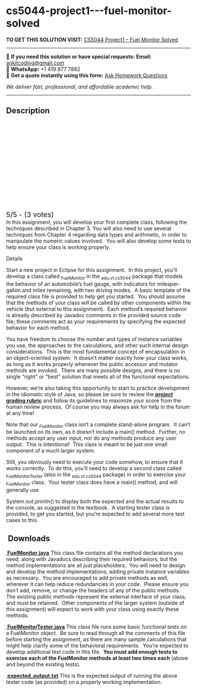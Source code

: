 # cs5044-project1---fuel-monitor-solved
**TO GET THIS SOLUTION VISIT:** [CS5044 Project1 – Fuel Monitor Solved](https://www.ankitcodinghub.com/product/cs5044-project1-fuel-monitor-solved/)


---

📩 **If you need this solution or have special requests:** **Email:** ankitcoding@gmail.com  
📱 **WhatsApp:** +1 419 877 7882  
📄 **Get a quote instantly using this form:** [Ask Homework Questions](https://www.ankitcodinghub.com/services/ask-homework-questions/)

*We deliver fast, professional, and affordable academic help.*

---

<h2>Description</h2>



<div class="kk-star-ratings kksr-auto kksr-align-center kksr-valign-top" data-payload="{&quot;align&quot;:&quot;center&quot;,&quot;id&quot;:&quot;69607&quot;,&quot;slug&quot;:&quot;default&quot;,&quot;valign&quot;:&quot;top&quot;,&quot;ignore&quot;:&quot;&quot;,&quot;reference&quot;:&quot;auto&quot;,&quot;class&quot;:&quot;&quot;,&quot;count&quot;:&quot;3&quot;,&quot;legendonly&quot;:&quot;&quot;,&quot;readonly&quot;:&quot;&quot;,&quot;score&quot;:&quot;5&quot;,&quot;starsonly&quot;:&quot;&quot;,&quot;best&quot;:&quot;5&quot;,&quot;gap&quot;:&quot;4&quot;,&quot;greet&quot;:&quot;Rate this product&quot;,&quot;legend&quot;:&quot;5\/5 - (3 votes)&quot;,&quot;size&quot;:&quot;24&quot;,&quot;title&quot;:&quot;CS5044 Project1 - Fuel Monitor Solved&quot;,&quot;width&quot;:&quot;138&quot;,&quot;_legend&quot;:&quot;{score}\/{best} - ({count} {votes})&quot;,&quot;font_factor&quot;:&quot;1.25&quot;}">

<div class="kksr-stars">

<div class="kksr-stars-inactive">
            <div class="kksr-star" data-star="1" style="padding-right: 4px">


<div class="kksr-icon" style="width: 24px; height: 24px;"></div>
        </div>
            <div class="kksr-star" data-star="2" style="padding-right: 4px">


<div class="kksr-icon" style="width: 24px; height: 24px;"></div>
        </div>
            <div class="kksr-star" data-star="3" style="padding-right: 4px">


<div class="kksr-icon" style="width: 24px; height: 24px;"></div>
        </div>
            <div class="kksr-star" data-star="4" style="padding-right: 4px">


<div class="kksr-icon" style="width: 24px; height: 24px;"></div>
        </div>
            <div class="kksr-star" data-star="5" style="padding-right: 4px">


<div class="kksr-icon" style="width: 24px; height: 24px;"></div>
        </div>
    </div>

<div class="kksr-stars-active" style="width: 138px;">
            <div class="kksr-star" style="padding-right: 4px">


<div class="kksr-icon" style="width: 24px; height: 24px;"></div>
        </div>
            <div class="kksr-star" style="padding-right: 4px">


<div class="kksr-icon" style="width: 24px; height: 24px;"></div>
        </div>
            <div class="kksr-star" style="padding-right: 4px">


<div class="kksr-icon" style="width: 24px; height: 24px;"></div>
        </div>
            <div class="kksr-star" style="padding-right: 4px">


<div class="kksr-icon" style="width: 24px; height: 24px;"></div>
        </div>
            <div class="kksr-star" style="padding-right: 4px">


<div class="kksr-icon" style="width: 24px; height: 24px;"></div>
        </div>
    </div>
</div>


<div class="kksr-legend" style="font-size: 19.2px;">
            5/5 - (3 votes)    </div>
    </div>
In this assignment, you will develop your first complete class, following the techniques described in Chapter 3. You will also need to use several techniques from Chapter 4 regarding data types and arithmetic, in order to manipulate the numeric values involved.&nbsp; You will also develop some tests to help ensure your class is working properly.

Details

Start a new project in Eclipse for this assignment.&nbsp; In this project, you’ll develop a class called <sub>FuelMonitor</sub> in the <sub>edu.vt.cs5044</sub> package that models the behavior of an automobile’s fuel gauge, with indicators for milesper-gallon and miles remaining, with two driving modes.&nbsp; A basic template of the required class file is provided to help get you started.&nbsp; You should assume that the methods of your class will be called by other components within the vehicle (but external to this assignment).&nbsp; Each method’s required behavior is already described by Javadoc comments in the provided source code file; these comments act as your requirements by specifying the expected behavior for each method.

You have freedom to choose the number and types of instance variables you use, the approaches to the calculations, and other such internal design considerations.&nbsp; This is the most fundamental concept of encapsulation in an object-oriented system.&nbsp; It doesn’t matter exactly <em>how</em> your class works, as long as it works properly whenever the public accessor and mutator methods are invoked.&nbsp; There are many possible designs, and there is no single “right” or “best” solution that meets all of the functional expectations.

However, we’re also taking this opportunity to start to practice development in the idiomatic style of Java, so please be sure to review the <a href="https://canvas.vt.edu/courses/94052/pages/project-grading-rubric-80-point"><strong>pro</strong></a><a href="https://canvas.vt.edu/courses/94052/pages/project-grading-rubric-80-point"><strong>j</strong></a><a href="https://canvas.vt.edu/courses/94052/pages/project-grading-rubric-80-point"><strong>ect </strong></a><a href="https://canvas.vt.edu/courses/94052/pages/project-grading-rubric-80-point"><strong>g</strong></a><a href="https://canvas.vt.edu/courses/94052/pages/project-grading-rubric-80-point"><strong>radin</strong></a><a href="https://canvas.vt.edu/courses/94052/pages/project-grading-rubric-80-point"><strong>g</strong></a><a href="https://canvas.vt.edu/courses/94052/pages/project-grading-rubric-80-point"><strong> rubric</strong></a> and follow its guidelines to maximize your score from the human review process.&nbsp; Of course you may always ask for help in the forum at any time!

Note that our <sub>FuelMonitor</sub> class isn’t a complete stand-alone program.&nbsp; It can’t be launched on its own, as it doesn’t include a main() method.&nbsp; Further, no methods accept any user input, nor do any methods produce any user output.&nbsp; This is intentional!&nbsp; This class is meant to be just one small component of a much larger system.

Still, you obviously need to execute your code somehow, to ensure that it works correctly.&nbsp; To do this, you’ll need to develop a second class called <sub>FuelMonitorTester</sub> (also in the <sub>edu.vt.cs5044</sub> package) in order to exercise your <sub>FuelMonitor</sub> class.&nbsp; Your tester class does have a main() method, and will generally use

System.out.println() to display both the expected and the actual results to the console, as suggested in the textbook.&nbsp; A starting tester class is provided, to get you started, but you’re expected to add several more test cases to this.

<h2>&nbsp;Downloads</h2>
<strong><u>&nbsp;</u></strong><a href="https://canvas.vt.edu/courses/94052/files/10623286/download?wrap=1"><strong>FuelMonitor</strong></a><a href="https://canvas.vt.edu/courses/94052/files/10623286/download?wrap=1"><strong>.j</strong></a><a href="https://canvas.vt.edu/courses/94052/files/10623286/download?wrap=1"><strong>ava</strong></a> This class file contains all the method declarations you need, along with Javadocs describing their required behaviors, but the method implementations are all just placeholders.&nbsp; You will need to design and develop the method implementations, adding private instance variables as necessary.&nbsp; You are encouraged to add private methods as well, wherever it can help reduce redundancies in your code.&nbsp; Please ensure you don’t add, remove, or change the headers of any of the public methods.&nbsp; The existing public methods represent the external interface of your class, and must be retained.&nbsp; Other components of the larger system (outside of this assignment) will expect to work with your class using exactly these methods.

<strong><u>&nbsp;</u></strong><a href="https://canvas.vt.edu/courses/94052/files/10623287/download?wrap=1"><strong>FuelMonitorTester</strong></a><a href="https://canvas.vt.edu/courses/94052/files/10623287/download?wrap=1"><strong>.j</strong></a><a href="https://canvas.vt.edu/courses/94052/files/10623287/download?wrap=1"><strong>ava</strong></a> This class file runs some basic functional tests on a FuelMonitor object.&nbsp; Be sure to read through all the comments of this file before starting the assignment, as there are many sample calculations that might help clarify some of the behavioral requirements.&nbsp; You’re expected to develop additional test code in this file. <strong>&nbsp;You must add enough tests to exercise each of the FuelMonitor methods at least two times each</strong> (above and beyond the existing tests).

<strong><u>&nbsp;</u></strong><a href="https://canvas.vt.edu/courses/94052/files/10623285/download?wrap=1"><strong>expected_output.txt</strong></a> This is the expected output of running the above tester code (as provided) on a properly working implementation.
